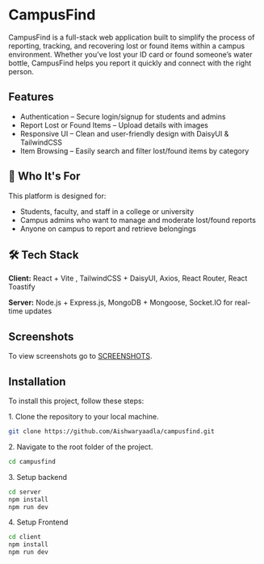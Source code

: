 
# CampusFind

CampusFind is a full-stack web application built to simplify the process of reporting, tracking, and recovering lost or found items within a campus environment. Whether you've lost your ID card or found someone’s water bottle, CampusFind helps you report it quickly and connect with the right person.




## Features

- Authentication – Secure login/signup for students and admins
- Report Lost or Found Items – Upload details with images
- Responsive UI – Clean and user-friendly design with DaisyUI & TailwindCSS
- Item Browsing – Easily search and filter lost/found items by category


## 👥 Who It's For

This platform is designed for:

-  Students, faculty, and staff in a college or university
-  Campus admins who want to manage and moderate lost/found reports
-  Anyone on campus to report and retrieve belongings


## 🛠️ Tech Stack

**Client:** React + Vite , TailwindCSS + DaisyUI, Axios, React Router, React Toastify

**Server:** Node.js + Express.js, MongoDB + Mongoose, Socket.IO for real-time updates


## Screenshots

To view screenshots go to <a href="https://github.com/prathamesh-a/graphical-password-authentication/blob/main/SCREENSHOTS.md">SCREENSHOTS</a>.

## Installation
To install this project, follow these steps:<br>

<p>1. Clone the repository to your local machine.</p>

```bash
git clone https://github.com/Aishwaryaadla/campusfind.git
```

<p>2. Navigate to the root folder of the project.</p>

```bash
cd campusfind
```

<p>3. Setup backend</p>

```bash
cd server
npm install
npm run dev
```

<p>4. Setup Frontend</p>

```bash
cd client
npm install
npm run dev
```

